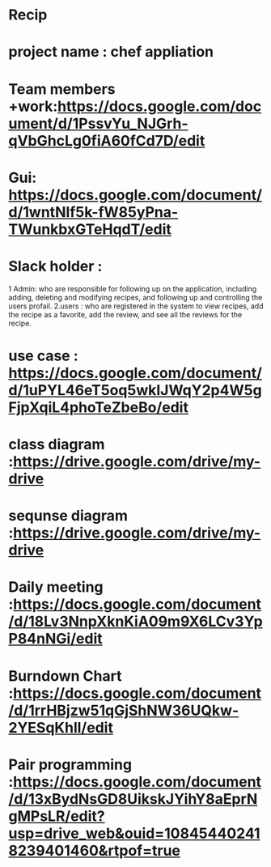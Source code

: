 # Recip
# project name : chef appliation
# Team members +work:https://docs.google.com/document/d/1PssvYu_NJGrh-qVbGhcLg0fiA60fCd7D/edit
# Gui: https://docs.google.com/document/d/1wntNIf5k-fW85yPna-TWunkbxGTeHqdT/edit
# Slack holder :
1 Admin: who are  responsible for following up on the application, including adding, deleting and modifying recipes, and following up and controlling the users profail.
2.users : who are registered in the system to view  recipes, add the recipe as a favorite, add the review, and see all the reviews for the recipe.
# use case : https://docs.google.com/document/d/1uPYL46eT5oq5wkIJWqY2p4W5gFjpXqiL4phoTeZbeBo/edit
# class diagram :https://drive.google.com/drive/my-drive
# sequnse diagram :https://drive.google.com/drive/my-drive
# Daily meeting :https://docs.google.com/document/d/18Lv3NnpXknKiA09m9X6LCv3YpP84nNGi/edit
# Burndown Chart :https://docs.google.com/document/d/1rrHBjzw51qGjShNW36UQkw-2YESqKhll/edit 
# Pair programming :https://docs.google.com/document/d/13xBydNsGD8UikskJYihY8aEprNgMPsLR/edit?usp=drive_web&ouid=108454402418239401460&rtpof=true
